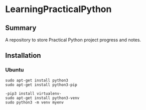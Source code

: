 # LearningPracticalPython
## Summary
A repository to store Practical Python project progress and notes.

## Installation
### Ubuntu
```
sudo apt-get install python3  
sudo apt-get install python3-pip  

-pip3 install virtualenv- 
sudo apt-get install python3-venv
sudo python3 -m venv myenv
```